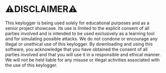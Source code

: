 # ⚠️DISCLAIMER⚠️
This keylogger is being used solely for educational purposes and as a senior project showcase. Its use is limited to the explicit consent of all parties involved and is intended to be used exclusively as a learning tool and for simulating possible attacks. We do not condone or encourage any illegal or unethical use of this keylogger. By downloading and using this software, you acknowledge that you have obtained the consent of all parties involved and that you will use it in a responsible and ethical manner. We will not be held liable for any misuse or illegal activities associated with the use of this keylogger.
